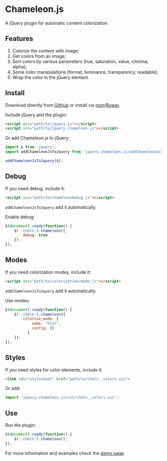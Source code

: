 # Chameleon.js

A jQuery plugin for automatic content colorization.

## Features
1. Colorize the content with image;
2. Get colors from an image;
3. Sort colors by various parameters (hue, saturation, value, chroma, alpha);
4. Some color manipulations (format, luminance, transparency, readable);
5. Wrap the color in the jQuery element.

## Install
Download directly from [GitHub](https://github.com/bhoodream/Chameleon.js) or install via [npm](https://www.npmjs.com/package/jquery.chameleon.js)/[Bower](http://bower.io/search/?q=jquery.chameleon.js).

Include jQuery and the plugin:
```html
<script src="path/to/jquery.js"></script>
<script src="path/to/jquery.chameleon.js"></script>
```

Or add Chameleon.js to jQuery:
```javascript
import $ from 'jquery';
import addChameleonJsToJquery from 'jquery.chameleon.js/addChameleonJsToJquery';

addChameleonJsToJquery($);
```

## Debug
If you need debug, include it:
```html
<script src="path/to/chameleonDebug.js"></script>
```

`addChameleonJsToJquery` add it automatically.

Enable debug:
```javascript
$(document).ready(function() {
    $('.chmln').chameleon({
        debug: true
    });
});
```

## Modes
If you need colorization modes, include it:
```html
<script src="path/to/colorization/mode.js"></script>
```

`addChameleonJsToJquery` add it automatically.

Use modes:
```javascript
$(document).ready(function() {
    $('.chmln').chameleon({
        colorize_mode: {
            name: "blur",
            config: {}
          }
    });
});
```

## Styles
If you need styles for color elements, include it:
```html
<link rel="stylesheet" href="path/to/chmln__colors.css">
```

Or add:
```javascript
import 'jquery.chameleon.js/css/chmln__colors.css';
```

## Use
Run the plugin:
```javascript
$(document).ready(function() {
    $('.chmln').chameleon();
});
```

For more information and examples check the [demo page](https://vadimfedorov.ru/lab/chameleon-js).